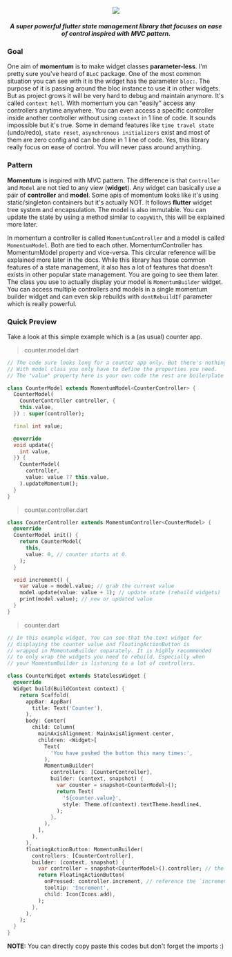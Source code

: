 <p align="center">
  <img src="https://i.imgur.com/DAFGeAd.png">
</p>

<h5 align="center">A super powerful flutter state management library that focuses on ease of control inspired with MVC pattern.</h5>

### Goal

One aim of **momentum** is to make widget classes **parameter-less**. I'm pretty sure you've heard of `BLoC` package. One of the most common situation you can see with it is the widget has the parameter `bloc:`. The purpose of it is passing around the bloc instance to use it in other widgets. But as project grows it will be very hard to debug and maintain anymore. It's called `context hell`. With momentum you can "easily" access any controllers anytime anywhere. You can even access a specific controller inside another controller without using `context` in 1 line of code. It sounds impossible but it's true. Some in demand features like `time travel state` (undo/redo), `state reset`, `asynchronous initializers` exist and most of them are zero config and can be done in 1 line of code. Yes, this library really focus on ease of control. You will never pass around anything.

### Pattern

**Momentum** is inspired with MVC pattern. The difference is that `Controller` and `Model` are not tied to any view (**widget**). Any widget can basically use a pair of **controller** and **model**. Some apis of momentum looks like it's using static/singleton containers but it's actually NOT. It follows **flutter** widget tree system and encapsulation. The model is also immutable. You can update the state by using a method similar to `copyWith`, this will be explained more later.

In momentum a controller is called `MomentumController` and a model is called `MomentumModel`. Both are tied to each other. MomentumController has MomentumModel property and vice-versa. This circular reference will be explained more later in the docs. While this library has those common features of a state management, it also has a lot of features that doesn't exists in other popular state management. You are going to see them later. The class you use to actually display your model is `MomentumBuilder` widget. You can access multiple controllers and models in a single momentum builder widget and can even skip rebuilds with `dontRebuildIf` parameter which is really powerful.

### Quick Preview

Take a look at this simple example which is a (as usual) counter app.

> counter.model.dart

```dart
// The code sure looks long for a counter app only. But there's nothing crazy going on here.
// With model class you only have to define the properties you need.
// The "value" property here is your own code the rest are boilerplate codes.

class CounterModel extends MomentumModel<CounterController> {
  CounterModel(
    CounterController controller, {
    this.value,
  }) : super(controller);

  final int value;

  @override
  void update({
    int value,
  }) {
    CounterModel(
      controller,
      value: value ?? this.value,
    ).updateMomentum();
  }
}
```

> counter.controller.dart

```dart
class CounterController extends MomentumController<CounterModel> {
  @override
  CounterModel init() {
    return CounterModel(
      this,
      value: 0, // counter starts at 0.
    );
  }

  void increment() {
    var value = model.value; // grab the current value
    model.update(value: value + 1); // update state (rebuild widgets)
    print(model.value); // new or updated value
  }
}
```

> counter.dart

```dart
// In this example widget, You can see that the text widget for
// displaying the counter value and floatingActionButton is
// wrapped in MomentumBuilder separately. It is highly recommended
// to only wrap the widgets you need to rebuild. Especially when
// your MomentumBuilder is listening to a lot of controllers.

class CounterWidget extends StatelessWidget {
  @override
  Widget build(BuildContext context) {
    return Scaffold(
      appBar: AppBar(
        title: Text('Counter'),
      ),
      body: Center(
        child: Column(
          mainAxisAlignment: MainAxisAlignment.center,
          children: <Widget>[
            Text(
              'You have pushed the button this many times:',
            ),
            MomentumBuilder(
              controllers: [CounterController],
              builder: (context, snapshot) {
                var counter = snapshot<CounterModel>();
                return Text(
                  '${counter.value}',
                  style: Theme.of(context).textTheme.headline4,
                );
              },
            ),
          ],
        ),
      ),
      floatingActionButton: MomentumBuilder(
        controllers: [CounterController],
        builder: (context, snapshot) {
          var controller = snapshot<CounterModel>().controller; // the circular reference.
          return FloatingActionButton(
            onPressed: controller.increment, // reference the `increment` method we defined above ^
            tooltip: 'Increment',
            child: Icon(Icons.add),
          );
        },
      ),
    );
  }
}
```

**NOTE:** You can directly copy paste this codes but don't forget the imports :)
